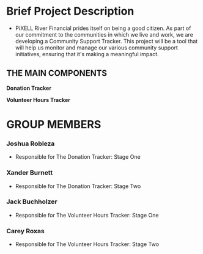 # Brief Project Description
- PiXELL River Financial prides itself on being a good citizen. As part of our commitment to the communities in 
which we live and work, we are developing a Community Support Tracker. This project will be a tool that will help 
us monitor and manage our various community support initiatives, ensuring that it's making a meaningful impact.

## THE MAIN COMPONENTS 

**Donation Tracker**

**Volunteer Hours Tracker**

# GROUP MEMBERS

### Joshua Robleza  
- Responsible for The Donation Tracker: Stage One 

### Xander Burnett  
- Responsible for The Donation Tracker: Stage Two

### Jack Buchholzer 
- Responsible for The Volunteer Hours Tracker: Stage One

### Carey Roxas     
- Responsible for The Volunteer Hours Tracker: Stage Two


